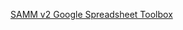 [SAMM v2 Google Spreadsheet Toolbox](https://docs.google.com/spreadsheets/d/149mTXPpMwt8MQkkIiEFtYaa4He3TRJWG5pgh2rlRsJc/edit?usp=sharing)
